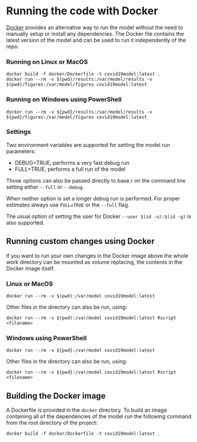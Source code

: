 # Running the code with Docker

[Docker][] provides an alternative way to run the model without the need to
manually setup or install any dependencies. The Docker file contains the latest version of the model and can be used to run it independently of the repo. 

### Running on Linux or MacOS
```
docker build -f docker/Dockerfile -t covid19model:latest .
docker run --rm -v $(pwd)/results:/var/model/results -v $(pwd)/figures:/var/model/figures covid19model:latest
```

### Running on Windows using PowerShell
```
docker run --rm -v ${pwd}/results:/var/model/results -v ${pwd}/figures:/var/model/figures covid19model:latest
```

### Settings
Two environment variables are supported for setting the model run parameters:
* DEBUG=TRUE, performs a very fast debug run
* FULL=TRUE, performs a full run of the model

Those options can also be passed directly to base.r on the command line setting either `--full` or `--debug`. 

When neither option is set a longer debug run is performed. For proper estimates always use `FULL=TRUE` or the `--full` flag. 

The usual option of setting the user for Docker `--user $(id -u):$(id -g)` is also supported.

## Running custom changes using Docker

If you want to run your own changes in the Docker image above the whole work directory can be mounted as volume replacing, the contents in the Docker image itself. 

### Linux or MacOS
```
docker run --rm -v $(pwd):/var/model covid19model:latest
```

Other files in the directory can also be run, using:

```
docker run --rm -v $(pwd):/var/model covid19model:latest Rscript <filename>
```

### Windows using PowerShell
```
docker run --rm -v ${pwd}:/var/model covid19model:latest
```

Other files in the directory can also be run, using:

```
docker run --rm -v ${pwd}:/var/model covid19model:latest Rscript <filename>
```

[Docker]: https://www.docker.com/


## Building the Docker image

A Dockerfile is provided in the `docker` directory. To build an image containing
all of the dependencies of the model run the following command from the root
directory of the project:

```
docker build -f docker/Dockerfile -t covid19model:latest .
```
